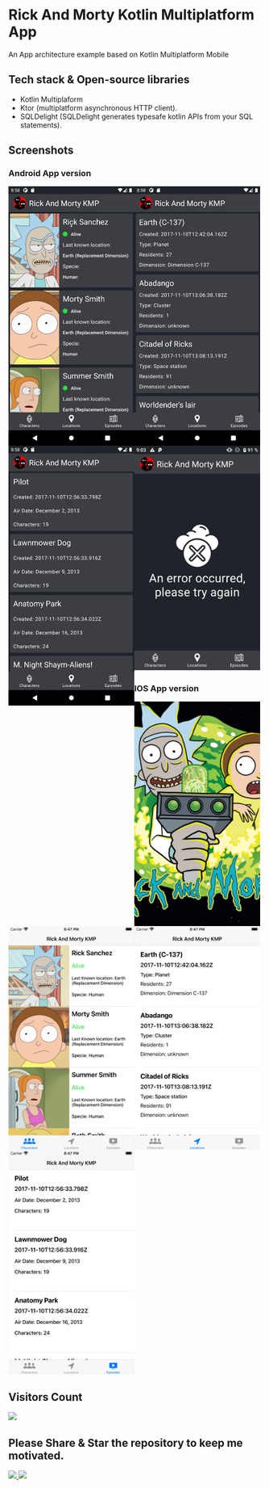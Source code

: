 # Rick And Morty Kotlin Multiplatform App

An App architecture example based on Kotlin Multiplatform Mobile

 ## Tech stack & Open-source libraries
 
 - Kotlin Multiplaform
  - Ktor (multiplatform asynchronous HTTP client).
  - SQLDelight (SQLDelight generates typesafe kotlin APIs from your SQL statements).

 ## Screenshots
 
  ### Android App version

 <img width="250px" align="left" src="./screenshots/app_android_1.png" />
 <img width="250px" align="left" src="./screenshots/app_android_2.png" />
 <img width="250px" align="left" src="./screenshots/app_android_3.png" />
 <img width="250px" src="./screenshots/app_android_4.png" />
 
 ### IOS App version

 <img width="250px" align="left" src="./screenshots/app_ios_1.png" />
 <img width="250px" align="left" src="./screenshots/app_ios_2.png" />
 <img width="250px" align="left" src="./screenshots/app_ios_3.png" />
 <img width="250px" src="./screenshots/app_ios_4.png" />
 
 
 ## Visitors Count

<img width="auto" src="https://profile-counter.glitch.me/RickAndMortyKMP/count.svg" />


## Please Share & Star the repository to keep me motivated.
  <a href = "https://github.com/sergio11/RickAndMortyKMP/stargazers">
     <img src = "https://img.shields.io/github/stars/sergio11/RickAndMortyKMP" />
  </a>
  <a href = "https://twitter.com/SergioReact418">
     <img src = "https://img.shields.io/twitter/url?label=follow&style=social&url=https%3A%2F%2Ftwitter.com%2FSergioReact418" />
  </a>

